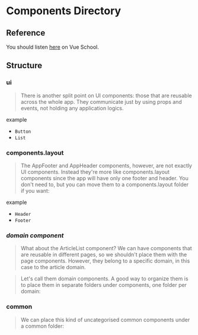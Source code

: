 # Components Directory
## Reference
You should listen [here](https://vueschool.io/articles/vuejs-tutorials/structuring-vue-components/) on Vue School.  

## Structure
### ui
> There is another split point on UI components: those that are reusable across the whole app. They communicate just by using props and events, not holding any application logics.

example
- `Button`
- `List`

### components.layout
> The AppFooter and AppHeader components, however, are not exactly UI components. Instead they're more like components.layout components since the app will have only one footer and header. You don't need to, but you can move them to a components.layout folder if you want:

example
- `Header`
- `Footer`

### *domain component*
> What about the ArticleList component? We can have components that are reusable in different pages, so we shouldn't place them with the page components. However, they belong to a specific domain, in this case to the article domain.

> Let's call them domain components. A good way to organize them is to place them in separate folders under components, one folder per domain:

### common
> We can place this kind of uncategorised common components under a common folder:
